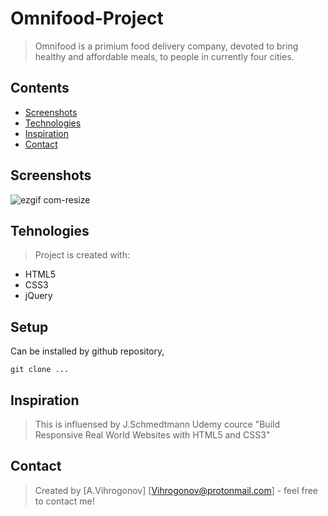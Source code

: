 # Omnifood-Project
> Omnifood is a primium food delivery company, devoted to bring healthy and affordable meals, to people in currently four cities.

## Contents
* [Screenshots](#screenshots)  
* [Technologies](#technologies)  
* [Inspiration](#inspiration)  
* [Contact](#contact)  

## Screenshots
![ezgif com-resize](https://user-images.githubusercontent.com/45083295/56804516-fc6f3e80-681d-11e9-98ec-b2c882f88cbd.gif)

## Tehnologies
> Project is created with:

* HTML5 
* CSS3 
* jQuery

## Setup
Can be installed by github repository,

`git clone ...`

## Inspiration
>This is influensed by J.Schmedtmann Udemy cource "Build Responsive Real World Websites with HTML5 and CSS3"

## Contact
>Created by [A.Vihrogonov] [Vihrogonov@protonmail.com] - feel free to contact me!
